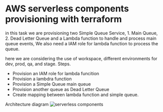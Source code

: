 # AWS serverless components provisioning with terraform

in this task we are provisioning two Simple Queue Service, 1. Main Queue, 2. Dead Letter Queue
and a Lambda function to handle and process main queue events, We also need a IAM role for lambda
function to process the queue.

here we are considering the use of workspace, different environments for dev, prod, qa, and stage.
Steps.
- Provision an IAM role for lambda funcition
- Provision a lambdra function
- Provision a Simple Queue main queue
- Provision another queue as Dead Letter Queue
- Create mapping between lambda function and simple queue.

Architecture diagram
![serverless components](/blob/main/sqs-lambda-serverless-1.png)
